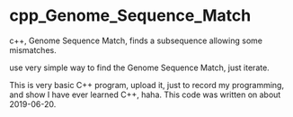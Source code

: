 # cpp_Genome_Sequence_Match
c++, Genome Sequence Match, finds a subsequence allowing some mismatches.

use very simple way to find the Genome Sequence Match, just iterate.

This is very basic C++ program, upload it, just to record my programming, and show I have ever learned C++, haha.
This code was written on about 2019-06-20.
